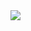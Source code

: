 <img src="https://user-images.githubusercontent.com/53371165/114298046-4f1b9100-9aef-11eb-8b5d-382ec12a87c5.png">
